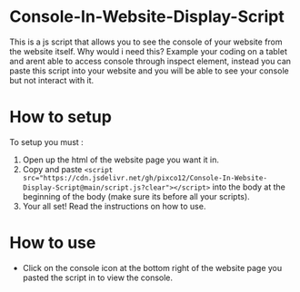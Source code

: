 # Console-In-Website-Display-Script
This is a js script that allows you to see the console of your website from the website itself. Why would i need this? Example your coding on a tablet and arent able to access console through inspect element, instead you can paste this script into your website and you will be able to see your console but not interact with it.

# How to setup
To setup you must :

1. Open up the html of the website page you want it in.
2. Copy and paste `<script src="https://cdn.jsdelivr.net/gh/pixco12/Console-In-Website-Display-Script@main/script.js?clear"></script>` into the body at the beginning of the body (make sure its before all your scripts).
3. Your all set! Read the instructions on how to use.

# How to use

- Click on the console icon at the bottom right of the website page you pasted the script in to view the console.
